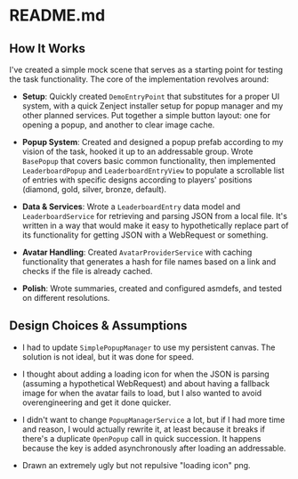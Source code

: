 # README.md

## How It Works

I've created a simple mock scene that serves as a starting point for testing the task functionality. The core of the implementation revolves around:

- **Setup**: Quickly created `DemoEntryPoint` that substitutes for a proper UI system, with a quick Zenject installer setup for popup manager and my other planned services. Put together a simple button layout: one for opening a popup, and another to clear image cache.


- **Popup System**: Created and designed a popup prefab according to my vision of the task, hooked it up to an addressable group. Wrote `BasePopup` that covers basic common functionality, then implemented `LeaderboardPopup` and `LeaderboardEntryView` to populate a scrollable list of entries with specific designs according to players' positions (diamond, gold, silver, bronze, default).


- **Data & Services**: Wrote a `LeaderboardEntry` data model and `LeaderboardService` for retrieving and parsing JSON from a local file. It's written in a way that would make it easy to hypothetically replace part of its functionality for getting JSON with a WebRequest or something.


- **Avatar Handling**: Created `AvatarProviderService` with caching functionality that generates a hash for file names based on a link and checks if the file is already cached.


- **Polish**: Wrote summaries, created and configured asmdefs, and tested on different resolutions.

## Design Choices & Assumptions

- I had to update `SimplePopupManager` to use my persistent canvas. The solution is not ideal, but it was done for speed.

- I thought about adding a loading icon for when the JSON is parsing (assuming a hypothetical WebRequest) and about having a fallback image for when the avatar fails to load, but I also wanted to avoid overengineering and get it done quicker.

- I didn't want to change `PopupManagerService` a lot, but if I had more time and reason, I would actually rewrite it, at least because it breaks if there's a duplicate `OpenPopup` call in quick succession. It happens because the key is added asynchronously after loading an addressable.

- Drawn an extremely ugly but not repulsive "loading icon" png.